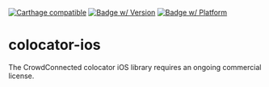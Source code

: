 [![Carthage compatible](https://img.shields.io/badge/Carthage-compatible-4BC51D.svg?style=flat)](https://github.com/Carthage/Carthage)
[![Badge w/ Version](https://cocoapod-badges.herokuapp.com/v/CCLocation/badge.png)](https://cocoapod-badges.herokuapp.com/v/CCLocation/badge.png)
[![Badge w/ Platform](https://cocoapod-badges.herokuapp.com/p/CCLocation/badge.png)](https://cocoapod-badges.herokuapp.com/p/CCLocation/badge.png)

# colocator-ios
The CrowdConnected colocator iOS library requires an ongoing commercial license.
